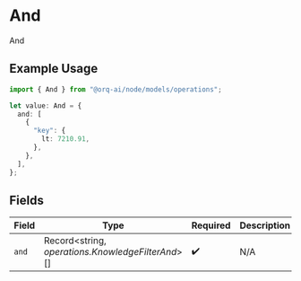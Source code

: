 # And

And

## Example Usage

```typescript
import { And } from "@orq-ai/node/models/operations";

let value: And = {
  and: [
    {
      "key": {
        lt: 7210.91,
      },
    },
  ],
};
```

## Fields

| Field                                             | Type                                              | Required                                          | Description                                       |
| ------------------------------------------------- | ------------------------------------------------- | ------------------------------------------------- | ------------------------------------------------- |
| `and`                                             | Record<string, *operations.KnowledgeFilterAnd*>[] | :heavy_check_mark:                                | N/A                                               |